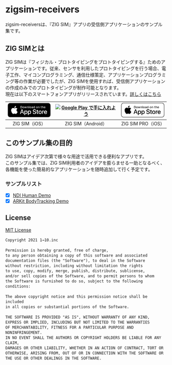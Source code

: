 # zigsim-receivers
zigsim-receiversは、『ZIG SIM』アプリの受信側アプリケーションのサンプル集です。

## ZIG SIMとは
ZIG SIMは『フィジカル・プロトタイピングをプロトタイピングする』ためのアプリケーションです。従来、センサを利用したプロトタイピングを行う場合、電子工作、マイコンプログラミング、通信仕様策定、アプリケーションプログラミング等の作業が必要でしたが、ZIG SIMを使用すれば、受信側アプリケーションの作成のみでのプロトタイピングが制作可能となります。<br>
現在は以下のスマートフォンアプリがリリースされています。[詳しくはこちら](https://zig-project.com/)

|<a href='https://apps.apple.com/jp/app/zig-sim/id1112909974'><img src="https://github.com/1-10/zigsim-receivers/blob/main/art/appstore/app_store_badge_blk.svg" width="140" /></a>|<a href='https://play.google.com/store/apps/details?id=com.oneten.drive.zig_sim&hl=ja&gl=US&pcampaignid=pcampaignidMKT-Other-global-all-co-prtnr-py-PartBadge-Mar2515-1'><img alt='Google Play で手に入れよう' src='https://play.google.com/intl/ja/badges/static/images/badges/ja_badge_web_generic.png' width="180"/></a>|<a href='https://apps.apple.com/jp/app/zig-sim-pro/id1481556614'><img src="https://github.com/1-10/zigsim-receivers/blob/main/art/appstore/app_store_badge_wht.svg" width="140"></a>|
|:---:|:---:|:---:|
|ZIG SIM（iOS）|ZIG SIM（Android）|ZIG SIM PRO（iOS）|

## このサンプル集の目的
ZIG SIMはアイデア次第で様々な用途で活用できる便利なアプリです。<br/>このサンプル集では、ZIG SIM利用者のアイデアを膨らませる一助となるべく、各機能を使った簡易的なアプリケーションを随時追加して行く予定です。

### サンプルリスト
- [x] [NDI Human Demo](https://github.com/1-10/zigsim-receivers/tree/main/NDI/HumanDemo)
- [x] [ARKit BodyTracking Demo](https://github.com/1-10/zigsim-receivers/tree/main/ARkit/BodyTrackingDemo)

## License
[MIT License](https://github.com/1-10/zigsim-receivers/blob/main/LICENSE.txt)

<pre><code>Copyright 2021 1→10.inc

Permission is hereby granted, free of charge, 
to any person obtaining a copy of this software and associated 
documentation files (the "Software"), to deal in the Software 
without restriction, including without limitation the rights 
to use, copy, modify, merge, publish, distribute, sublicense, 
and/or sell copies of the Software, and to permit persons to whom 
the Software is furnished to do so, subject to the following conditions:

The above copyright notice and this permission notice shall be included 
in all copies or substantial portions of the Software.

THE SOFTWARE IS PROVIDED "AS IS", WITHOUT WARRANTY OF ANY KIND, 
EXPRESS OR IMPLIED, INCLUDING BUT NOT LIMITED TO THE WARRANTIES 
OF MERCHANTABILITY, FITNESS FOR A PARTICULAR PURPOSE AND NONINFRINGEMENT. 
IN NO EVENT SHALL THE AUTHORS OR COPYRIGHT HOLDERS BE LIABLE FOR ANY CLAIM, 
DAMAGES OR OTHER LIABILITY, WHETHER IN AN ACTION OF CONTRACT, TORT OR 
OTHERWISE, ARISING FROM, OUT OF OR IN CONNECTION WITH THE SOFTWARE OR 
THE USE OR OTHER DEALINGS IN THE SOFTWARE.
</code></pre>
